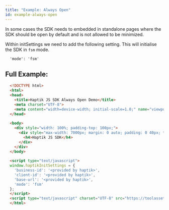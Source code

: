 ```yaml
---
title: "Example: Always Open"
id: example-always-open
---
```


In some cases the SDK needs to embedded in standalone pages where the SDK should be open by default and is not allowed to be minimized.

Within initSettings we need to add the following setting. This will initialise the SDK in `fsm` mode.

```
  'mode': 'fsm'
```

## Full Example:
```html
  <!DOCTYPE html>
  <html>
  <head>
    <title>Haptik JS SDK Always Open Demo</title>
    <meta charset="UTF-8">
    <meta content="width=device-width; initial-scale=1.0;" name="viewport">
  </head>
  
  <body>
    <div style="width: 100%; padding-top: 100px;">
      <div style="max-width: 7000px; margin: 0 auto; padding: 0 40px; text-align: left;">
        <h4>Haptik JS SDK</h4>
      </div>
    </div>
  </body>
  
  <script type="text/javascript">
  window.haptikInitSettings = {
    'business-id': '<provided by haptik>',
    'client-id': '<provided by haptik>',
    'base-url': '<provided by haptik>',
    'mode': 'fsm'
  };
  </script>
  <script type="text/javascript" charset="UTF-8" src="https://toolassets.haptikapi.com/platform/javascript-xdk/production/loader.js"></script>
  </html>
```
